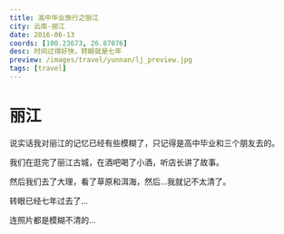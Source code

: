 ```yaml
---
title: 高中毕业旅行之丽江
city: 云南-丽江
date: 2016-06-13
coords: [100.23673, 26.87076]
desc: 时间过得好快，转眼就是七年
preview: /images/travel/yunnan/lj_preview.jpg
tags: [travel]
---
```


# 丽江

说实话我对丽江的记忆已经有些模糊了，只记得是高中毕业和三个朋友去的。

我们在逛完了丽江古城，在酒吧喝了小酒，听店长讲了故事。

然后我们去了大理，看了草原和洱海，然后...我就记不太清了。

转眼已经七年过去了...

连照片都是模糊不清的...
